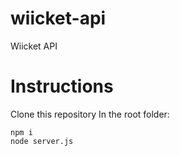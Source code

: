 # wiicket-api
Wiicket API

# Instructions
Clone this repository
In the root folder:
```
npm i
node server.js
```
